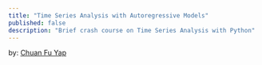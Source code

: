 ```yaml
---
title: "Time Series Analysis with Autoregressive Models"
published: false
description: "Brief crash course on Time Series Analysis with Python"
---
```

by: [Chuan Fu Yap](https://chuanfuyap.github.io)
